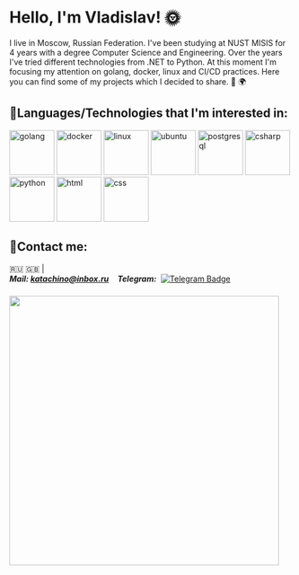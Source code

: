 # Hello, I'm Vladislav! :sun_with_face:

 I live in Moscow, Russian Federation. I've been studying at NUST MISIS for 4 years with a degree Computer Science and Engineering. Over the years I've tried different technologies from .NET to Python. At this moment I'm focusing my attention on golang, docker, linux and CI/CD practices. Here you can find some of my projects which I decided to share.
:milky_way: :earth_africa:



## :mag_right:Languages/Technologies that I'm interested in:
<div>
    <img src="https://cdn.jsdelivr.net/gh/devicons/devicon/icons/go/go-original-wordmark.svg" title="golang" alt="golang"  width="80" height="80"/>
    <img src="https://cdn.jsdelivr.net/gh/devicons/devicon/icons/docker/docker-original.svg" title="docker"     alt="docker"  width="80" height="80"/>
    <img src="https://cdn.jsdelivr.net/gh/devicons/devicon/icons/linux/linux-original.svg" title="linux" alt="linux"    width="80" height="80"/>
    <img src="https://cdn.jsdelivr.net/gh/devicons/devicon/icons/ubuntu/ubuntu-plain-wordmark.svg" title="ubuntu"   alt="ubuntu"  width="80" height="80"/>
    <img src="https://cdn.jsdelivr.net/gh/devicons/devicon/icons/postgresql/postgresql-original.svg"   title="postgresql" alt="postgresql"  width="80" height="80"/>
    <img src="https://cdn.jsdelivr.net/gh/devicons/devicon/icons/csharp/csharp-original.svg" title="csharp"     alt="csharp"  width="80" height="80"/>
    <img src="https://cdn.jsdelivr.net/gh/devicons/devicon/icons/python/python-original.svg" title="python"     alt="python"  width="80" height="80"/>
    <img src="https://cdn.jsdelivr.net/gh/devicons/devicon/icons/html5/html5-original-wordmark.svg" title="html"    alt="html"  width="80" height="80" />
    <img src="https://cdn.jsdelivr.net/gh/devicons/devicon/icons/css3/css3-original-wordmark.svg" title="css"   alt="css"  width="80" height="80" />
</div>



## :rocket:Contact me:
:ru: :uk: |  
***Mail: katachino@inbox.ru*** &nbsp;&nbsp; ***Telegram:***&nbsp; [![Telegram Badge](https://img.shields.io/badge/-@wkatachino-blue?style=flat&logo=Telegram&logoColor=white)](https://t.me/wkatachino)
###

<img src="https://media4.giphy.com/media/4T7zmTmX4crUDoP9Gs/giphy.gif?cid=ecf05e473tbqptfgeaaktutgwhda5ti48ilgfe2kiw7d64de&rid=giphy.gif&ct=g" height="480" />

<!--
**KatachiNo/KatachiNo** is a ✨ _special_ ✨ repository because its `README.md` (this file) appears on your GitHub profile.

Here are some ideas to get you started:

- 🔭 I’m currently working on ...
- 🌱 I’m currently learning ...
- 👯 I’m looking to collaborate on ...
- 🤔 I’m looking for help with ...
- 💬 Ask me about ...
- 📫 How to reach me: ...
- 😄 Pronouns: ...
- ⚡ Fun fact: ...
-->